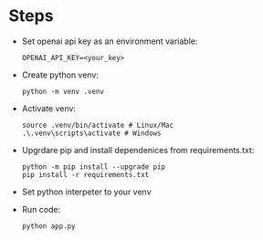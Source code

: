 # Steps

- Set openai api key as an environment variable:
  ```
  OPENAI_API_KEY=<your_key>
  ```
- Create python venv:
  
  ```
  python -m venv .venv
  ```
- Activate venv:
  ```
  source .venv/bin/activate # Linux/Mac
  .\.venv\scripts\activate # Windows
  ```
- Upgrdare pip and install dependenices from requirements.txt:
  ```
  python -m pip install --upgrade pip
  pip install -r requirements.txt
  ```
- Set python interpeter to your venv
- Run code:
  ```
  python app.py
  ```
  
